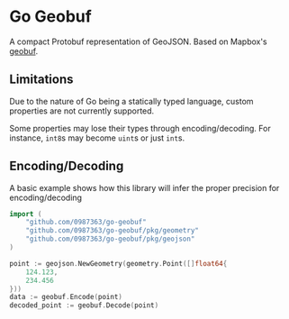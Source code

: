 # Go Geobuf

A compact Protobuf representation of GeoJSON. Based on Mapbox's [geobuf](https://github.com/mapbox).

## Limitations

Due to the nature of Go being a statically typed language, custom properties are not currently supported.

Some properties may lose their types through encoding/decoding. For instance, `int8`s may become `uint`s
or just `int`s.

## Encoding/Decoding

A basic example shows how this library will infer the proper precision for encoding/decoding 

```go
import (
    "github.com/0987363/go-geobuf"
    "github.com/0987363/go-geobuf/pkg/geometry"
    "github.com/0987363/go-geobuf/pkg/geojson"
)

point := geojson.NewGeometry(geometry.Point([]float64{
    124.123, 
    234.456
}))
data := geobuf.Encode(point)
decoded_point := geobuf.Decode(point)
```

##
